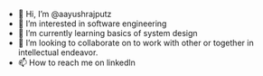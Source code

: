 - 👋 Hi, I’m @aayushrajputz
- 👀 I’m interested in software engineering 
- 🌱 I’m currently learning basics of system design 
- 💞️ I’m looking to collaborate on to work with other or together in intellectual endeavor.
- 📫 How to reach me on linkedln

<!---
aayushrajputz/aayushrajputz is a ✨ special ✨ repository because its `README.md` (this file) appears on your GitHub profile.
You can click the Preview link to take a look at your changes.
--->
